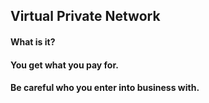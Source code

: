 ## Virtual Private Network
#### What is it?
#### You get what you pay for.
#### Be careful who you enter into business with.
